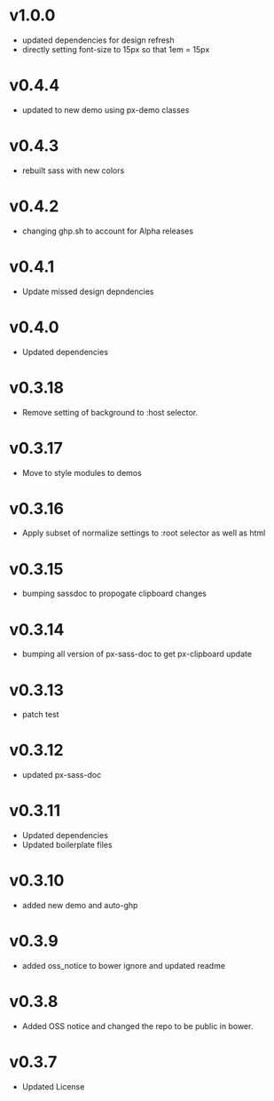 v1.0.0
==================
* updated dependencies for design refresh
* directly setting font-size to 15px so that 1em = 15px

v0.4.4
==================
* updated to new demo using px-demo classes

v0.4.3
==================
* rebuilt sass with new colors

v0.4.2
==================
* changing ghp.sh to account for Alpha releases

v0.4.1
==================
* Update missed design depndencies

v0.4.0
==================
* Updated dependencies

v0.3.18
==================
* Remove setting of background to :host selector.

v0.3.17
==================
* Move to style modules to demos

v0.3.16
==================
* Apply subset of normalize settings to :root selector as well as html

v0.3.15
==================
* bumping sassdoc to propogate clipboard changes

v0.3.14
==================
* bumping all version of px-sass-doc to get px-clipboard update

v0.3.13
==================
* patch test

v0.3.12
==============================
* updated px-sass-doc

v0.3.11
==============================
* Updated dependencies
* Updated boilerplate files

v0.3.10
==============================
* added new demo and auto-ghp

v0.3.9
==============================
* added oss_notice to bower ignore and updated readme

v0.3.8
==============================
* Added OSS notice and changed the repo to be public in bower.

v0.3.7
===================
* Updated License
